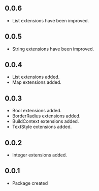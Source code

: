 ## 0.0.6
* List extensions have been improved.

## 0.0.5
* String extensions have been improved.

## 0.0.4
* List extensions added.
* Map extensions added.

## 0.0.3

* Bool extensions added.
* BorderRadius extensions added.
* BuildContext extensions added.
* TextStyle extensions added.

## 0.0.2

* Integer extensions added.

## 0.0.1

* Package created

